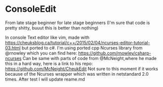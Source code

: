 # ConsoleEdit 
From late stage beginner for late stage beginners (I'm sure that code is pretty shitty, buuut this is better than nothing)

In console Text editor like vim, made with https://cheuksblog.ca/tutorial/c++/2015/02/04/ncurses-editor-tutorial-03.html but ported to c#.
I'm using ported cpp Ncurses library from @rnowley which you can find here: https://github.com/rnowley/csharp-ncurses
Can be same with parts of code from @McNeight,where he made this in a hard way, here is a link to his repo: https://github.com/McNeight/CheukEdit
Not sure to this moment if it works because of the Ncurses wrapper which was written in netstandard 2.0 times. After test I will update reame.md
